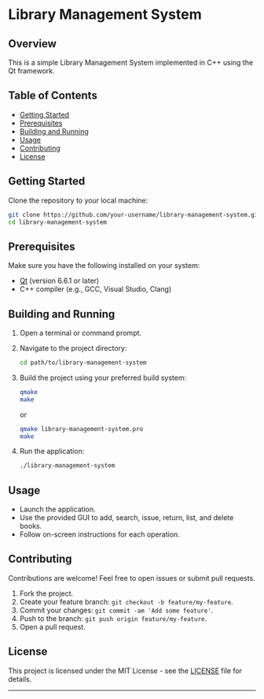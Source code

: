 
# Library Management System

## Overview

This is a simple Library Management System implemented in C++ using the Qt framework.

## Table of Contents

- [Getting Started](#getting-started)
- [Prerequisites](#prerequisites)
- [Building and Running](#building-and-running)
- [Usage](#usage)
- [Contributing](#contributing)
- [License](#license)

## Getting Started

Clone the repository to your local machine:

```bash
git clone https://github.com/your-username/library-management-system.git
cd library-management-system
```

## Prerequisites

Make sure you have the following installed on your system:

- [Qt](https://www.qt.io/download) (version 6.6.1 or later)
- C++ compiler (e.g., GCC, Visual Studio, Clang)

## Building and Running

1. Open a terminal or command prompt.

2. Navigate to the project directory:

    ```bash
    cd path/to/library-management-system
    ```

3. Build the project using your preferred build system:

    ```bash
    qmake
    make
    ```

    or

    ```bash
    qmake library-management-system.pro
    make
    ```

4. Run the application:

    ```bash
    ./library-management-system
    ```

## Usage

- Launch the application.
- Use the provided GUI to add, search, issue, return, list, and delete books.
- Follow on-screen instructions for each operation.

## Contributing

Contributions are welcome! Feel free to open issues or submit pull requests.

1. Fork the project.
2. Create your feature branch: `git checkout -b feature/my-feature`.
3. Commit your changes: `git commit -am 'Add some feature'`.
4. Push to the branch: `git push origin feature/my-feature`.
5. Open a pull request.

## License

This project is licensed under the MIT License - see the [LICENSE](LICENSE) file for details.

---

